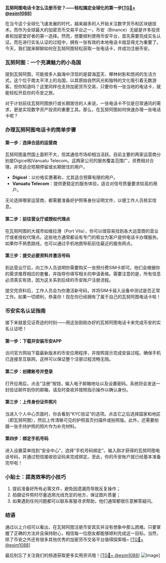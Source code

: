 **瓦努阿图电话卡怎么注册币安？——轻松搞定全球化的第一步[[TG💪+ @esim1088](https://t.me/s/esim1088)]**

在当今这个全球化飞速发展的时代，越来越多的人开始关注数字货币和区块链技术。而作为全球最大的加密货币交易平台之一，币安（Binance）无疑是许多投资者和加密爱好者的第一选择。然而，想要顺利使用币安平台，首先需要完成实名认证。而在进行实名认证的过程中，拥有一张有效的本地电话卡就显得尤为重要了。今天，我们就来聊聊如何在瓦努阿图轻松获取一张电话卡，并成功注册币安。

### 瓦努阿图：一个充满魅力的小岛国

提到瓦努阿图，可能很多人脑海中浮现的是碧海蓝天、椰林树影和悠闲的生活方式。这个位于南太平洋上的岛国，以其原始自然风光和独特的文化吸引着无数游客。但你知道吗？这里同样也支持加密货币交易，只要你有一张当地的电话卡，就能轻松开启你的币安之旅。

对于计划前往瓦努阿图旅行或长期居住的人来说，一张电话卡不仅是日常通讯的需求，更是实现数字资产投资的重要工具。那么，在瓦努阿图如何快速办理一张电话卡呢？

### 办理瓦努阿图电话卡的简单步骤

#### 第一步：选择合适的运营商

瓦努阿图虽然国土面积不大，但其通信市场却相当活跃。目前主要的两家运营商分别是Digicel和Vanuatu Telecom。这两家公司的服务覆盖范围广，资费相对合理，非常适合短期停留或长期居住的用户。

- **Digicel**：以价格实惠著称，尤其适合预算有限的用户。
- **Vanuatu Telecom**：提供更稳定的服务体验，适合对信号质量要求较高的用户。

无论选择哪家运营商，都需要准备好护照等身份证明文件，以便工作人员核实信息。

#### 第二步：前往营业厅或授权代理点

在瓦努阿图的大城市如维拉港（Port Vila），你可以很容易找到各大运营商的营业厅或者授权代理点。这些地方通常都设有专门的柜台为客户提供电话卡办理服务。如果你不熟悉路线，也可以通过手机地图导航前往最近的服务网点。

#### 第三步：提交必要资料并激活号码

到达营业厅后，向工作人员说明你需要购买一张预付费SIM卡即可。他们会根据你的需求推荐相应的套餐，并指导你填写相关的申请表格。需要注意的是，所有信息必须真实有效，因为这关系到后续的币安账户注册流程。

提交完资料后，工作人员会为你激活新号码，并将SIM卡装入设备中测试是否正常工作。如果一切顺利，恭喜你！现在你已经拥有了属于自己的瓦努阿图电话卡啦！

### 币安实名认证指南

接下来就是见证奇迹的时刻——用这张刚刚办好的瓦努阿图电话卡来完成币安的实名认证吧！

#### 第一步：下载并安装币安APP

访问官方网站下载最新版本的币安应用程序，并按照提示完成安装过程。确保手机已连接至互联网，这样可以保证整个注册过程流畅无阻。

#### 第二步：创建账号并登录

打开应用后，点击“注册”按钮，输入电子邮箱地址以及设置密码。系统将会发送一封验证邮件到你的邮箱，请及时查收并按照指示操作以确认身份。

#### 第三步：上传身份证件照片

当进入个人中心页面时，你会看到“KYC验证”的选项。点击它之后选择国家和地区（即瓦努阿图），然后上传清晰可见的护照首页扫描件或拍照版。此外，还需要拍摄一张手持护照的照片作为补充材料。

#### 第四步：绑定手机号码

进入设置菜单找到“安全中心”，选择“手机号码绑定”。输入刚才获得的瓦努阿图电话号码，并通过短信接收验证码来完成绑定。至此，你的币安账户就已经基本准备完毕啦！

### 小贴士：提高效率的小技巧

1. 提前准备好所有必需文件，避免因遗漏而导致反复操作；
2. 拍摄证件照时尽量选用光线充足的地方，保证图片质量；
3. 如果遇到任何问题都可以联系客服寻求帮助，他们通常都很乐意解答疑问。

### 结语

通过以上介绍可以看出，在瓦努阿图注册币安其实并没有想象中那么困难。只要掌握了正确的方法并且保持耐心，相信每一位朋友都能够顺利完成这一目标。当然，除了币安之外还有很多其他优秀的加密货币交易平台值得探索哦~ [[TG💪+ @esim1088](https://t.me/s/esim1088)]

最后别忘了关注我们的频道获取更多实用资讯哦！[[TG💪+ @esim1088](https://t.me/s/esim1088)] ![Image](https://i.postimg.cc/4NQfJmqS/Snipaste-2025-05-13-00-14-12.png)]